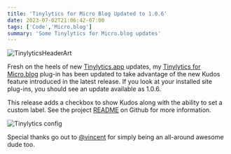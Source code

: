 ```yaml
---
title: 'Tinylytics for Micro Blog Updated to 1.0.6'
date: 2023-07-02T21:06:42-07:00
tags: ['Code','Micro.blog']
summary: 'Some Tinylytics for Micro.blog updates'
---
```

![TinylyticsHeaderArt](/uploads/2023/tinylyticsheaderart.png "TinylyticsHeaderArt.png")

Fresh on the heels of new [Tinylytics.app](https://tinylytics.app) updates, my [Tinylytics for Micro.blog](https://micro.blog/account/plugins/view/101) plug-in has been updated to take advantage of the new Kudos feature introduced in the latest release. If you look at your installed site plug-ins, you should see an update available as 1.0.6.

This release adds a checkbox to show Kudos along with the ability to set a custom label. See the project [README](https://github.com/jimmitchell/Tinylytics-for-Micro.blog/blob/main/README.md) on Github for more information.

![Tinylytics config](/uploads/2023/tinylytics-config.png "tinylytics-config.png")

Special thanks go out to [@vincent](https://micro.blog/vincent) for simply being an all-around awesome dude too.